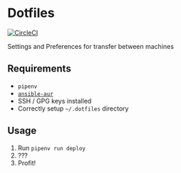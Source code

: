 # Dotfiles

[![CircleCI](https://circleci.com/gh/RealOrangeOne/dotfiles.svg?style=svg)](https://circleci.com/gh/RealOrangeOne/dotfiles)

Settings and Preferences for transfer between machines

## Requirements
- `pipenv`
- [`ansible-aur`](https://github.com/kewlfft/ansible-aur/)
- SSH / GPG keys installed
- Correctly setup `~/.dotfiles` directory

## Usage
1. Run `pipenv run deploy`
2. ???
3. Profit!
